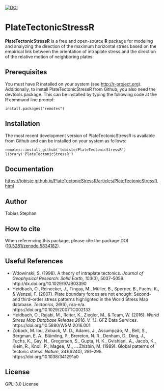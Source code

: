 [![DOI](https://zenodo.org/badge/443426588.svg)](https://zenodo.org/badge/latestdoi/443426588)

# PlateTectonicStressR

**PlateTectonicStressR** is a free and open-source **R** package for modeling and analyzing the direction of the maximum horizontal stress based on the empirical link between the orientation of intraplate stress and the direction of the relative motion of neighboring plates.

## Prerequisites

You must have R installed on your system (see http://r-project.org). Additionally, to install PlateTectonicStressR from Github, you also need the devtools package. This can be installed by typing the following code at the R command line prompt:

```
install.packages("remotes")
```

## Installation

The most recent development version of PlateTectonicStressR is available from Github and can be installed on your system as follows:

```
remotes::install_github('tobiste/PlateTectonicStressR')
library('PlateTectonicStressR')
```

## Documentation
https://tobiste.github.io/PlateTectonicStressR/articles/PlateTectonicStressR.html

## Author
Tobias Stephan

## How to cite
When referencing this package, please cite the package DOI ([10.5281/zenodo.5834182](https://doi.org/10.5281/zenodo.5834182)).


## Useful References
- <div class="csl-entry">Wdowinski, S. (1998). A theory of intraplate tectonics. <i>Journal of Geophysical Research: Solid Earth</i>, <i>103</i>(3), 5037–5059. http://dx.doi.org/10.1029/97JB03390</div>

- <div class="csl-entry">Heidbach, O., Reinecker, J., Tingay, M., Müller, B., Sperner, B., Fuchs, K., &#38; Wenzel, F. (2007). Plate boundary forces are not enough: Second- and third-order stress patterns highlighted in the World Stress Map database. <i>Tectonics</i>, <i>26</i>(6), n/a-n/a. https://doi.org/10.1029/2007TC002133</div>

- <div class="csl-entry">Heidbach, O., Rajabi, M., Reiter, K., Ziegler, M., &#38; Team, W. (2016). <i>World Stress Map Database Release 2016. V. 1.1</i>. GFZ Data Services. https://doi.org/10.5880/WSM.2016.001</div>

- <div class="csl-entry">Zoback, M. lou, Zoback, M. D., Adams, J., Assumpção, M., Bell, S., Bergman, E. A., Blümling, P., Brereton, N. R., Denham, D., Ding, J., Fuchs, K., Gay, N., Gregersen, S., Gupta, H. K., Gvishiani, A., Jacob, K., Klein, R., Knoll, P., Magee, M., … Zhizhin, M. (1989). Global patterns of tectonic stress. <i>Nature</i>, <i>341</i>(6240), 291–298. https://doi.org/10.1038/341291a0</div>

## License
GPL-3.0 License
